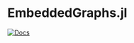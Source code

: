 # EmbeddedGraphs.jl

[![Docs](https://img.shields.io/badge/docs-stable-blue.svg)](https://fhell.github.io/EmbeddedGraphs.jl/)
